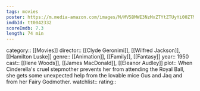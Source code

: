 ```yaml
---
tags: movies
poster: https://m.media-amazon.com/images/M/MV5BMWE3NzMxZTYtZTUyYi00ZTMzLTg2MzEtZjg0NGM3ZDJjZDg2XkEyXkFqcGdeQXVyNDE5MTU2MDE@._V1_SX300.jpg
imdbId: tt0042332
scoreImdb: 7.3
length: 74 min
---
```


category:: [[Movies]]
director:: [[Clyde Geronimi]], [[Wilfred Jackson]], [[Hamilton Luske]]
genre:: [[Animation]], [[Family]], [[Fantasy]]
year:: 1950
cast:: [[Ilene Woods]], [[James MacDonald]], [[Eleanor Audley]]
plot:: When Cinderella's cruel stepmother prevents her from attending the Royal Ball, she gets some unexpected help from the lovable mice Gus and Jaq and from her Fairy Godmother.
watchlist::
rating::
